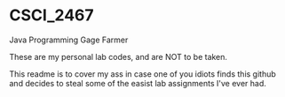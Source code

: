 # CSCI_2467
Java Programming
Gage Farmer

These are my personal lab codes, and are NOT to be taken.

This readme is to cover my ass in case one of you idiots finds
this github and decides to steal some of the easist lab 
assignments I've ever had.
